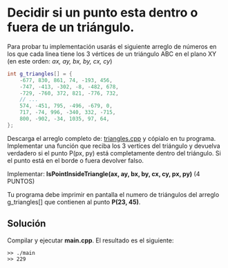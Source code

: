 # Decidir si un punto esta dentro o fuera de un triángulo.

Para probar tu implementación usarás el siguiente arreglo de números en los que cada linea tiene los 3 vértices de un triángulo ABC en el plano XY (en este orden: _ax, ay, bx, by, cx, cy_)

``` cpp
int g_triangles[] = {
    -677, 830, 861, 74, -193, 456,
    -747, -413, -302, -8, -482, 678,
    -729, -760, 372, 821, -776, 732,
    // ...
    574, -451, 795, -496, -679, 0,
    717, -74, 996, -340, 332, -715,
    800, -902, -34, 1035, 97, 64,
};
```

Descarga el arreglo completo de: [triangles.cpp](http://www.bamtanggames.com/exams/cpp/triangles.cpp) y cópialo en tu programa. Implementar una función que reciba los 3 vertices del triángulo y devuelva verdadero si el punto P(px, py) está completamente dentro del triángulo. Si el punto está en el borde o fuera devolver falso.

Implementar: **IsPointInsideTriangle(ax, ay, bx, by, cx, cy, px, py)** (4 PUNTOS)

Tu programa debe imprimir en pantalla el numero de triángulos del arreglo g_triangles[] que contienen al punto **P(23, 45)**.


## Solución

Compilar y ejecutar **main.cpp**. El resultado es el siguiente:

``` shell
>> ./main
>> 229
```
